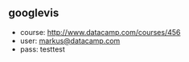 ## googlevis

- course: http://www.datacamp.com/courses/456
- user: markus@datacamp.com
- pass: testtest

